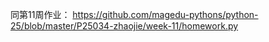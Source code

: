 同第11周作业：
https://github.com/magedu-pythons/python-25/blob/master/P25034-zhaojie/week-11/homework.py
